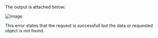 The output is attached below:

![image](https://github.com/user-attachments/assets/0cf886f0-b0c5-4bbc-94fb-65c4dadc2969)


This error states that the request is successfull but the data or requested object is not found.
